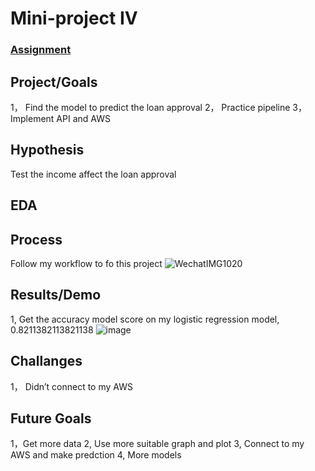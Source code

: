 # Mini-project IV

### [Assignment](assignment.md)

## Project/Goals
1， Find the model to predict the loan approval
2， Practice pipeline 
3， Implement API and AWS 


## Hypothesis
Test the income affect the loan approval 

## EDA 


## Process
Follow my workflow to fo this project
![WechatIMG1020](https://user-images.githubusercontent.com/105768533/200131674-fc960ff4-e9f6-4bb9-a23f-94a8994c9d72.jpeg)


## Results/Demo
1, Get the accuracy model score on my logistic regression model, 0.8211382113821138
![image](https://user-images.githubusercontent.com/105768533/200131692-2450f894-3214-4961-a6cb-afd26bdd81e1.png)
## Challanges 
1， Didn’t connect to my AWS


## Future Goals
1，Get more data
2, Use more suitable graph and plot
3, Connect to my AWS and make predction 
4, More models 
